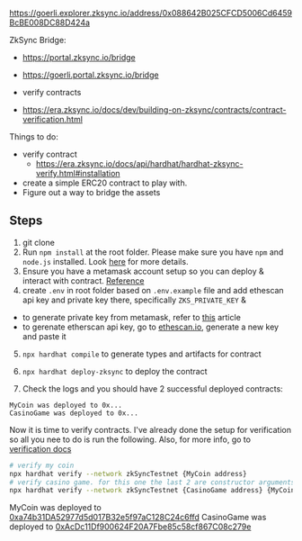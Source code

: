 https://goerli.explorer.zksync.io/address/0x088642B025CFCD5006Cd6459BcBE008DC88D424a

ZkSync Bridge:

- https://portal.zksync.io/bridge
- https://goerli.portal.zksync.io/bridge

- verify contracts
- https://era.zksync.io/docs/dev/building-on-zksync/contracts/contract-verification.html

Things to do:

- verify contract
  - https://era.zksync.io/docs/api/hardhat/hardhat-zksync-verify.html#installation
- create a simple ERC20 contract to play with.
- Figure out a way to bridge the assets

## Steps

1. git clone
2. Run `npm install` at the root folder. Please make sure you have `npm` and `node.js` installed. Look [here](https://nodejs.org/) for more details.
3. Ensure you have a metamask account setup so you can deploy & interact with contract. [Reference](https://support.metamask.io/hc/en-us/articles/360015489531-Getting-started-with-MetaMask)
4. create `.env` in root folder based on `.env.example` file and add ethescan api key and private key there, specifically `ZKS_PRIVATE_KEY` &

- to generate private key from metamask, refer to [this](https://support.metamask.io/hc/en-us/articles/360015289632-How-to-export-an-account-s-private-key#:~:text=On%20the%20account%20page%2C%20click,click%20%E2%80%9CConfirm%E2%80%9D%20to%20proceed.) article
- to gerenate etherscan api key, go to [ethescan.io](https://etherscan.io/), generate a new key and paste it

5. `npx hardhat compile` to generate types and artifacts for contract

6. `npx hardhat deploy-zksync` to deploy the contract

7. Check the logs and you should have 2 successful deployed contracts:

```
MyCoin was deployed to 0x...
CasinoGame was deployed to 0x...

```

Now it is time to verify contracts. I've already done the setup for verification so all you nee to do is run the following. Also, for more info, go to [verification docs](https://era.zksync.io/docs/api/hardhat/hardhat-zksync-verify.html#configuration)

```sh
# verify my coin
npx hardhat verify --network zkSyncTestnet {MyCoin address}
# verify casino game. for this one the last 2 are constructor arguments you need to pass
npx hardhat verify --network zkSyncTestnet {CasinoGame address} {MyCoin address} 42

```

MyCoin was deployed to [0xa74b31DA52977d5d017B32e5f97aC128C24c6ffd](https://goerli.explorer.zksync.io/address/0xa74b31DA52977d5d017B32e5f97aC128C24c6ffd#contrac)
CasinoGame was deployed to [0xAcDc11Df900624F20A7Fbe85c58cf867C08c279e](https://goerli.explorer.zksync.io/address/0xAcDc11Df900624F20A7Fbe85c58cf867C08c279e#contract)
